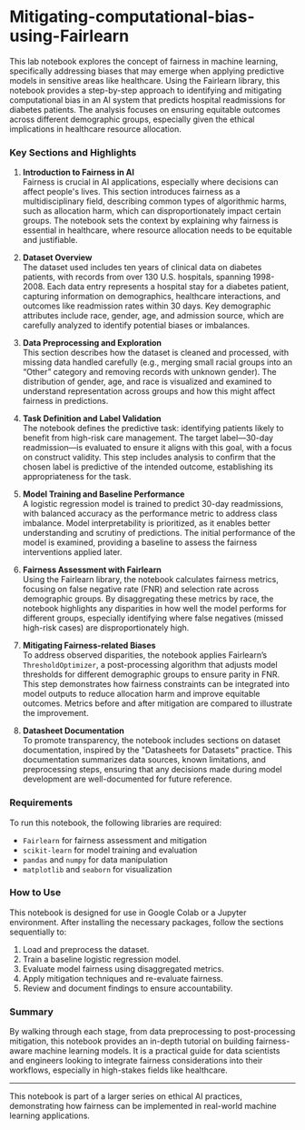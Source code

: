 # Mitigating-computational-bias-using-Fairlearn

This lab notebook explores the concept of fairness in machine learning, specifically addressing biases that may emerge when applying predictive models in sensitive areas like healthcare. Using the Fairlearn library, this notebook provides a step-by-step approach to identifying and mitigating computational bias in an AI system that predicts hospital readmissions for diabetes patients. The analysis focuses on ensuring equitable outcomes across different demographic groups, especially given the ethical implications in healthcare resource allocation.

### Key Sections and Highlights

1. **Introduction to Fairness in AI**  
   Fairness is crucial in AI applications, especially where decisions can affect people's lives. This section introduces fairness as a multidisciplinary field, describing common types of algorithmic harms, such as allocation harm, which can disproportionately impact certain groups. The notebook sets the context by explaining why fairness is essential in healthcare, where resource allocation needs to be equitable and justifiable.

2. **Dataset Overview**  
   The dataset used includes ten years of clinical data on diabetes patients, with records from over 130 U.S. hospitals, spanning 1998-2008. Each data entry represents a hospital stay for a diabetes patient, capturing information on demographics, healthcare interactions, and outcomes like readmission rates within 30 days. Key demographic attributes include race, gender, age, and admission source, which are carefully analyzed to identify potential biases or imbalances.

3. **Data Preprocessing and Exploration**  
   This section describes how the dataset is cleaned and processed, with missing data handled carefully (e.g., merging small racial groups into an “Other” category and removing records with unknown gender). The distribution of gender, age, and race is visualized and examined to understand representation across groups and how this might affect fairness in predictions.

4. **Task Definition and Label Validation**  
   The notebook defines the predictive task: identifying patients likely to benefit from high-risk care management. The target label—30-day readmission—is evaluated to ensure it aligns with this goal, with a focus on construct validity. This step includes analysis to confirm that the chosen label is predictive of the intended outcome, establishing its appropriateness for the task.

5. **Model Training and Baseline Performance**  
   A logistic regression model is trained to predict 30-day readmissions, with balanced accuracy as the performance metric to address class imbalance. Model interpretability is prioritized, as it enables better understanding and scrutiny of predictions. The initial performance of the model is examined, providing a baseline to assess the fairness interventions applied later.

6. **Fairness Assessment with Fairlearn**  
   Using the Fairlearn library, the notebook calculates fairness metrics, focusing on false negative rate (FNR) and selection rate across demographic groups. By disaggregating these metrics by race, the notebook highlights any disparities in how well the model performs for different groups, especially identifying where false negatives (missed high-risk cases) are disproportionately high.

7. **Mitigating Fairness-related Biases**  
   To address observed disparities, the notebook applies Fairlearn’s `ThresholdOptimizer`, a post-processing algorithm that adjusts model thresholds for different demographic groups to ensure parity in FNR. This step demonstrates how fairness constraints can be integrated into model outputs to reduce allocation harm and improve equitable outcomes. Metrics before and after mitigation are compared to illustrate the improvement.

8. **Datasheet Documentation**  
   To promote transparency, the notebook includes sections on dataset documentation, inspired by the "Datasheets for Datasets" practice. This documentation summarizes data sources, known limitations, and preprocessing steps, ensuring that any decisions made during model development are well-documented for future reference.

### Requirements

To run this notebook, the following libraries are required:
- `Fairlearn` for fairness assessment and mitigation
- `scikit-learn` for model training and evaluation
- `pandas` and `numpy` for data manipulation
- `matplotlib` and `seaborn` for visualization

### How to Use

This notebook is designed for use in Google Colab or a Jupyter environment. After installing the necessary packages, follow the sections sequentially to:
1. Load and preprocess the dataset.
2. Train a baseline logistic regression model.
3. Evaluate model fairness using disaggregated metrics.
4. Apply mitigation techniques and re-evaluate fairness.
5. Review and document findings to ensure accountability.

### Summary

By walking through each stage, from data preprocessing to post-processing mitigation, this notebook provides an in-depth tutorial on building fairness-aware machine learning models. It is a practical guide for data scientists and engineers looking to integrate fairness considerations into their workflows, especially in high-stakes fields like healthcare.

---

This notebook is part of a larger series on ethical AI practices, demonstrating how fairness can be implemented in real-world machine learning applications.

